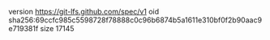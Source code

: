 version https://git-lfs.github.com/spec/v1
oid sha256:69ccfc985c5598728f78888c0c96b6874b5a1611e310bf0f2b90aac9e719381f
size 17145
